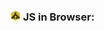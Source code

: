 <h3>
  <img src="../assets/JSDom.png" width="16" height="16" />
  <span>JS in Browser:</span>
</h3>

